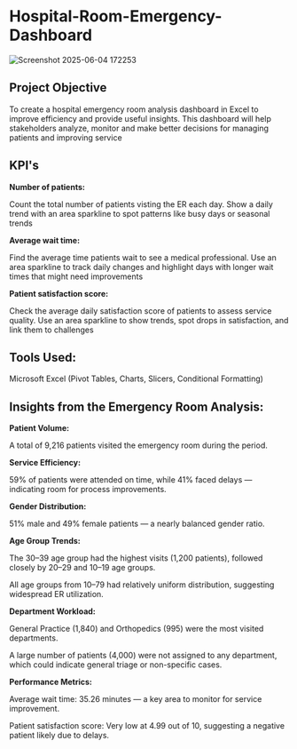 # Hospital-Room-Emergency-Dashboard

![Screenshot 2025-06-04 172253](https://github.com/user-attachments/assets/9e7cfd9e-34bd-450f-8e5a-36a00bbe74c1)

## Project Objective

To create a hospital emergency room analysis dashboard in Excel to improve efficiency and provide useful insights. This dashboard will help stakeholders analyze, monitor and make better decisions for managing patients and improving service

## KPI's

**Number of patients:**

Count the total number of patients visting the ER each day.
Show a daily trend with an area sparkline to spot patterns like busy days or seasonal trends

**Average wait time:**

Find the average time patients wait to see a medical professional.
Use an area sparkline to track daily changes and highlight days with longer wait times that might need improvements 

**Patient satisfaction score:**

Check the average daily satisfaction score of patients to assess service quality.
Use an area sparkline to show trends, spot drops in satisfaction, and link them to challenges

## Tools Used: 

Microsoft Excel (Pivot Tables, Charts, Slicers, Conditional Formatting)

## Insights from the Emergency Room Analysis:

**Patient Volume:**

A total of 9,216 patients visited the emergency room during the period.

**Service Efficiency:**

59% of patients were attended on time, while 41% faced delays — indicating room for process improvements.

**Gender Distribution:**

51% male and 49% female patients — a nearly balanced gender ratio.

**Age Group Trends:**

The 30–39 age group had the highest visits (1,200 patients), followed closely by 20–29 and 10–19 age groups.

All age groups from 10–79 had relatively uniform distribution, suggesting widespread ER utilization.

**Department Workload:**

General Practice (1,840) and Orthopedics (995) were the most visited departments.

A large number of patients (4,000) were not assigned to any department, which could indicate general triage or non-specific cases.

**Performance Metrics:**

Average wait time: 35.26 minutes — a key area to monitor for service improvement.

Patient satisfaction score: Very low at 4.99 out of 10, suggesting a negative patient likely due to delays.

